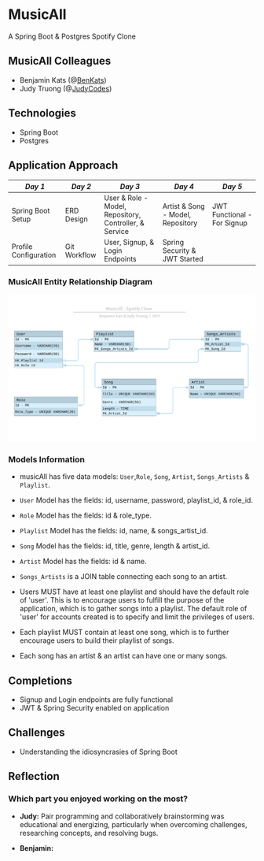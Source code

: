 # MusicAll
A Spring Boot & Postgres Spotify Clone

## MusicAll Colleagues 
- Benjamin Kats (@<a href = "https://github.com/BenKats">BenKats</a>)
- Judy Truong (@<a href="https://https://github.com/judycodes">JudyCodes</a>)

## Technologies
- Spring Boot
- Postgres
  
## Application Approach

_Day 1_ | _Day 2_ | _Day 3_ | _Day 4_ | _Day 5_ |
--- | --- | --- | --- | --- |
Spring Boot Setup | ERD Design | User & Role - Model, Repository, Controller, & Service | Artist & Song - Model, Repository | JWT Functional - For Signup |
Profile Configuration | Git Workflow | User, Signup, & Login Endpoints | Spring Security & JWT Started |

### MusicAll Entity Relationship Diagram
<img alt = "MusicAll ERD" src="imgs/MusicAll_ERD.png"/><br/>

### Models Information
- musicAll has five data models: `User`,`Role`, `Song`, `Artist`, `Songs_Artists` & `Playlist`.
- `User` Model has the fields: id, username, password, playlist_id, & role_id.
- `Role` Model has the fields: id & role_type.
- `Playlist` Model has the fields: id, name, & songs_artist_id. 
- `Song` Model has the fields: id, title, genre, length & artist_id.
- `Artist` Model has the fields: id & name.
- `Songs_Artists` is a JOIN table connecting each song to an artist.

- Users MUST have at least one playlist and should have the default role of 'user'. This is to encourage users to fulfill the purpose of the application, which is to gather songs into a playlist. The default role of 'user' for accounts created is to specify and limit the privileges of users. 
- Each playlist MUST contain at least one song, which is to further encourage users to build their playlist of songs. 
- Each song has an artist & an artist can have one or many songs.   
 
## Completions
- Signup and Login endpoints are fully functional 
- JWT & Spring Security enabled on application

## Challenges
- Understanding the idiosyncrasies of Spring Boot

## Reflection 
### Which part you enjoyed working on the most?
- **Judy:** Pair programming and collaboratively brainstorming was educational and energizing, particularly when overcoming challenges, researching concepts, and resolving bugs. 

- **Benjamin:**

